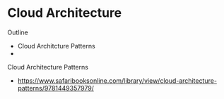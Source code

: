 # Cloud Architecture

Outline

* Cloud Architcture Patterns
* 

Cloud Architecture Patterns
* https://www.safaribooksonline.com/library/view/cloud-architecture-patterns/9781449357979/
